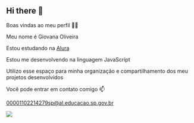 ## Hi there 👋

Boas vindas ao meu perfil 💙💙

Meu nome é Giovana Oliveira

Estou estudando na [Alura](www.alura.com.br)

Estou me desenvolvendo na linguagem JavaScript

Utilizo esse espaço para minha organização e compartilhamento dos meu projetos desenvolvidos

Você pode entrar em contato comigo 📫

00001102214279sp@al.educacao.sp.gov.br

![](https://media.tenor.com/0bEioByAZlkAAAAM/te-amo-palmeiras-palmeiras.gif)
